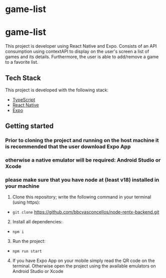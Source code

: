 # game-list

# game-list

This project is developer using React Native and Expo. Consists of an API consumption using contextAPI to display on the user's screen a list of games and its details. Furthermore, the user is able to add/remove a game to a favorite list.

## Tech Stack

This project is developed with the following stack:

- [TypeScript](https://www.typescriptlang.org)
- [React Native](https://reactnative.dev)
- [Expo](https://expo.dev)

## Getting started

### Prior to cloning the project and running on the host machine it is recommended that the user download Expo App

### otherwise a native emulator will be required: Android Studio or Xcode

### please make sure that you have node at (least v18) installed in your machine

1. Clone this repository; write the following command in your terminal (using https):

- `git clone` https://github.com/bbcvasconcellos/node-rentx-backend.git

2. Install all dependencies:

- `npm i`

3. Run the project:

- `npm run start`

4. If you have Expo App on your mobile simply read the QR code on the terminal. Otherwise open the project using the available emulators on Android Studio or Xcode
